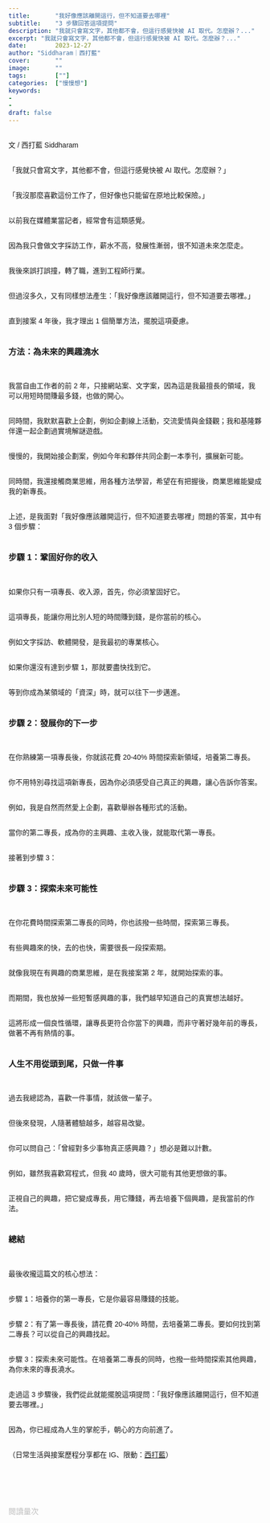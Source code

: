 ```yaml
---
title:       "我好像應該離開這行，但不知道要去哪裡"
subtitle:    "3 步驟回答這項提問"
description: "我就只會寫文字，其他都不會，但這行感覺快被 AI 取代。怎麼辦？..."
excerpt: "我就只會寫文字，其他都不會，但這行感覺快被 AI 取代。怎麼辦？..."
date:        2023-12-27
author: "Siddharam｜西打藍"
cover:       ""
image:       ""
tags:        [""]
categories:  ["慢慢想"]
keywords:
- 
- 
draft: false
---
```


<article style="font-family: 'Noto Sans TC', '微軟正黑體', sans-serif; font-weight: 300;">

<br>文 / 西打藍 Siddharam<br><br>

「我就只會寫文字，其他都不會，但這行感覺快被 AI 取代。怎麼辦？」<br><br>

「我沒那麼喜歡這份工作了，但好像也只能留在原地比較保險。」<br><br>

以前我在媒體業當記者，經常會有這類感覺。<br><br>

因為我只會做文字採訪工作，薪水不高，發展性漸弱，很不知道未來怎麼走。<br><br>

我後來誤打誤撞，轉了職，進到工程師行業。<br><br>

但過沒多久，又有同樣想法產生：「我好像應該離開這行，但不知道要去哪裡。」<br><br>

直到接案 4 年後，我才理出 1 個簡單方法，擺脫這項憂慮。<br><br>


<h3 class="article-h1-color">方法：為未來的興趣澆水</h3><br>

我當自由工作者的前 2 年，只接網站案、文字案，因為這是我最擅長的領域，我可以用短時間賺最多錢，也做的開心。<br><br>

同時間，我默默喜歡上企劃，例如企劃線上活動，交流愛情與金錢觀；我和基隆夥伴還一起企劃過實境解謎遊戲。<br><br>

慢慢的，我開始接企劃案，例如今年和夥伴共同企劃一本季刊，擴展新可能。<br><br>

同時間，我還接觸商業思維，用各種方法學習，希望在有把握後，商業思維能變成我的新專長。<br><br>

上述，是我面對「我好像應該離開這行，但不知道要去哪裡」問題的答案，其中有 3 個步驟：<br><br>


<h3 class="article-h1-color">步驟 1：鞏固好你的收入</h3><br>

如果你只有一項專長、收入源，首先，你必須鞏固好它。<br><br>

這項專長，能讓你用比別人短的時間賺到錢，是你當前的核心。<br><br>

例如文字採訪、軟體開發，是我最初的專業核心。<br><br>

如果你還沒有達到步驟 1，那就要盡快找到它。<br><br>

等到你成為某領域的「資深」時，就可以往下一步邁進。<br><br>


<h3 class="article-h1-color">步驟 2：發展你的下一步</h3><br>

在你熟練第一項專長後，你就該花費 20-40% 時間探索新領域，培養第二專長。<br><br>

你不用特別尋找這項新專長，因為你必須感受自己真正的興趣，讓心告訴你答案。<br><br>

例如，我是自然而然愛上企劃，喜歡舉辦各種形式的活動。<br><br>

當你的第二專長，成為你的主興趣、主收入後，就能取代第一專長。<br><br>

接著到步驟 3：<br><br>


<h3 class="article-h1-color">步驟 3：探索未來可能性</h3><br>

在你花費時間探索第二專長的同時，你也該撥一些時間，探索第三專長。<br><br>

有些興趣來的快，去的也快，需要很長一段探索期。<br><br>

就像我現在有興趣的商業思維，是在我接案第 2 年，就開始探索的事。<br><br>

而期間，我也放掉一些短暫感興趣的事，我們越早知道自己的真實想法越好。<br><br>

這將形成一個良性循環，讓專長更符合你當下的興趣，而非守著好幾年前的專長，做著不再有熱情的事。<br><br>


<h3 class="article-h1-color">人生不用從頭到尾，只做一件事</h3><br>

過去我總認為，喜歡一件事情，就該做一輩子。<br><br>

但後來發現，人隨著體驗越多，越容易改變。<br><br>

你可以問自己：「曾經對多少事物真正感興趣？」想必是難以計數。<br><br>

例如，雖然我喜歡寫程式，但我 40 歲時，很大可能有其他更想做的事。<br><br>

正視自己的興趣，把它變成專長，用它賺錢，再去培養下個興趣，是我當前的作法。<br><br>


<h3 class="article-h1-color">總結</h3><br>

最後收攏這篇文的核心想法：<br><br>

步驟 1：培養你的第一專長，它是你最容易賺錢的技能。<br><br>

步驟 2：有了第一專長後，請花費 20-40% 時間，去培養第二專長。要如何找到第二專長？可以從自己的興趣找起。<br><br>

步驟 3：探索未來可能性。在培養第二專長的同時，也撥一些時間探索其他興趣，為你未來的專長澆水。<br><br>

走過這 3 步驟後，我們從此就能擺脫這項提問：「我好像應該離開這行，但不知道要去哪裡。」<br><br>

因為，你已經成為人生的掌舵手，朝心的方向前進了。<br><br>


<!-- 
<!-- 案例 > 證明案例 > 壞處 > 怎麼改變（列步驟） > 結語總結金句 -->


（日常生活與接案歷程分享都在 IG、限動：<a href="https://www.instagram.com/sidd.blue/" target="_blank">西打藍</a>）<br><br>

<!-- <h3 class="article-h1-color"></h3><br> -->





<br><br><br>

</article>

<div style="color: #bfbfbf; font-size: 15px;" id="busuanzi_container_page_pv">
  閱讀量<span id="busuanzi_value_page_pv"></span>次
</div>

<script src="../../js/post.js"></script>
